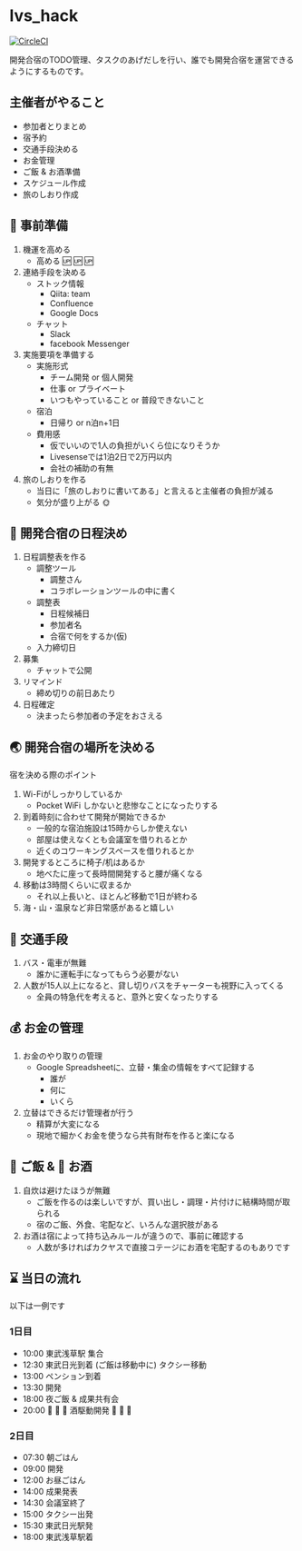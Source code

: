 # lvs_hack

[![CircleCI](https://circleci.com/gh/taise/lvs_hack.svg?style=shield&circle-token=8b4ec3f4e13fa1e4c67aa115934ace09d555c2c0)](https://circleci.com/gh/taise/lvs_hack)

開発合宿のTODO管理、タスクのあげだしを行い、誰でも開発合宿を運営できるようにするものです。

## 主催者がやること

- 参加者とりまとめ
- 宿予約
- 交通手段決める
- お金管理
- ご飯 & お酒準備
- スケジュール作成
- 旅のしおり作成

## :construction: 事前準備

1. 機運を高める
    - 高める :up: :up: :up:
1. 連絡手段を決める
    - ストック情報
      - Qiita: team
      - Confluence
      - Google Docs
    - チャット
      - Slack
      - facebook Messenger
1. 実施要項を準備する
    - 実施形式
      - チーム開発 or 個人開発
      - 仕事 or プライベート
      - いつもやっていること or 普段できないこと
    - 宿泊
      - 日帰り or n泊n+1日
    - 費用感
      - 仮でいいので1人の負担がいくら位になりそうか
      - Livesenseでは1泊2日で2万円以内
      - 会社の補助の有無
1. 旅のしおりを作る
    - 当日に「旅のしおりに書いてある」と言えると主催者の負担が減る
    - 気分が盛り上がる :sun_with_face:

## :calendar: 開発合宿の日程決め

1. 日程調整表を作る
    - 調整ツール
      - 調整さん
      - コラボレーションツールの中に書く
    - 調整表
      - 日程候補日
      - 参加者名
      - 合宿で何をするか(仮)
    - 入力締切日
1. 募集
    - チャットで公開
1. リマインド
    - 締め切りの前日あたり
1. 日程確定
    - 決まったら参加者の予定をおさえる

## :earth_asia: 開発合宿の場所を決める

宿を決める際のポイント

1. Wi-Fiがしっかりしているか
    - Pocket WiFi しかないと悲惨なことになったりする
1. 到着時刻に合わせて開発が開始できるか
    - 一般的な宿泊施設は15時からしか使えない
    - 部屋は使えなくとも会議室を借りれるとか
    - 近くのコワーキングスペースを借りれるとか
1. 開発するところに椅子/机はあるか
    - 地べたに座って長時間開発すると腰が痛くなる
1. 移動は3時間くらいに収まるか
    - それ以上長いと、ほとんど移動で1日が終わる
1. 海・山・温泉など非日常感があると嬉しい

## :train: 交通手段

1. バス・電車が無難
    - 誰かに運転手になってもらう必要がない
1. 人数が15人以上になると、貸し切りバスをチャーターも視野に入ってくる
    - 全員の特急代を考えると、意外と安くなったりする

## :moneybag: お金の管理

1. お金のやり取りの管理
    - Google Spreadsheetに、立替・集金の情報をすべて記録する
      - 誰が
      - 何に
      - いくら
1. 立替はできるだけ管理者が行う
    - 精算が大変になる
    - 現地で細かくお金を使うなら共有財布を作ると楽になる

## :rice_ball: ご飯 & :beer: お酒

1. 自炊は避けたほうが無難
    - ご飯を作るのは楽しいですが、買い出し・調理・片付けに結構時間が取られる
    - 宿のご飯、外食、宅配など、いろんな選択肢がある
1. お酒は宿によって持ち込みルールが違うので、事前に確認する
    - 人数が多ければカクヤスで直接コテージにお酒を宅配するのもありです

## :hourglass: 当日の流れ

以下は一例です

### 1日目

- 10:00 東武浅草駅 集合
- 12:30 東武日光到着   (ご飯は移動中に) タクシー移動
- 13:00 ペンション到着
- 13:30 開発
- 18:00 夜ご飯 & 成果共有会
- 20:00 🍶 🍻 🍶 酒駆動開発 🍶 🍻 🍶

### 2日目

- 07:30 朝ごはん
- 09:00 開発
- 12:00 お昼ごはん
- 14:00 成果発表
- 14:30 会議室終了
- 15:00 タクシー出発
- 15:30 東武日光駅発
- 18:00 東武浅草駅着


